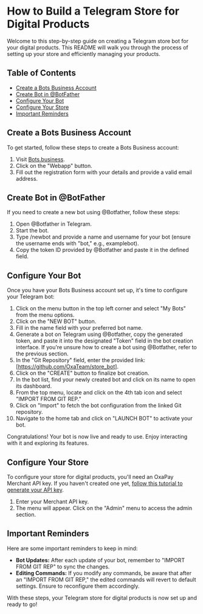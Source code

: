 # How to Build a Telegram Store for Digital Products

Welcome to this step-by-step guide on creating a Telegram store bot for your digital products. This README will walk you through the process of setting up your store and efficiently managing your products.

## Table of Contents

- [Create a Bots Business Account](#create-a-bots-business-account)
- [Create Bot in @BotFather](#create-bot-in-botfather)
- [Configure Your Bot](#configure-your-bot)
- [Configure Your Store](#configure-your-store)
- [Important Reminders](#important-reminders)

## Create a Bots Business Account

To get started, follow these steps to create a Bots Business account:

1. Visit [Bots.business](https://bots.business).
2. Click on the "Webapp" button.
3. Fill out the registration form with your details and provide a valid email address.

## Create Bot in @BotFather

If you need to create a new bot using @Botfather, follow these steps:

1. Open @Botfather in Telegram.
2. Start the bot.
3. Type /newbot and provide a name and username for your bot (ensure the username ends with "bot," e.g., examplebot).
4. Copy the token ID provided by @Botfather and paste it in the defined field.

## Configure Your Bot

Once you have your Bots Business account set up, it's time to configure your Telegram bot:

1. Click on the menu button in the top left corner and select "My Bots" from the menu options.
2. Click on the "NEW BOT" button.
3. Fill in the name field with your preferred bot name.
4. Generate a bot on Telegram using @Botfather, copy the generated token, and paste it into the designated "Token" field in the bot creation interface. If you're unsure how to create a bot using @Botfather, refer to the previous section.
5. In the "Git Repository" field, enter the provided link: [https://github.com/OxaTeam/store_bot].
6. Click on the "CREATE" button to finalize bot creation.
7. In the bot list, find your newly created bot and click on its name to open its dashboard.
8. From the top menu, locate and click on the 4th tab icon and select "IMPORT FROM GIT REP."
9. Click on "Import" to fetch the bot configuration from the linked Git repository.
10. Navigate to the home tab and click on "LAUNCH BOT" to activate your bot.

Congratulations! Your bot is now live and ready to use. Enjoy interacting with it and exploring its features.

## Configure Your Store

To configure your store for digital products, you'll need an OxaPay Merchant API key. If you haven't created one yet, [follow this tutorial to generate your API key](https://docs.oxapay.com/integrations/merchant-api).

1. Enter your Merchant API key.
2. The menu will appear. Click on the "Admin" menu to access the admin section.

## Important Reminders

Here are some important reminders to keep in mind:

- **Bot Updates:** After each update of your bot, remember to "IMPORT FROM GIT REP" to sync the changes.
- **Editing Commands:** If you modify any commands, be aware that after an "IMPORT FROM GIT REP," the edited commands will revert to default settings. Ensure to reconfigure them accordingly.

With these steps, your Telegram store for digital products is now set up and ready to go!
